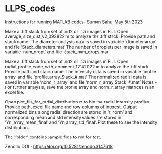 # LLPS_codes
Instructions for running MATLAB codes-
Sumon Sahu, May 5th 2023


Make a .tiff stack from set of .nd2 or .czi images in FIJI.
Open average_size_dist_v2_092822.m to analyze the .tiff stack.
Provide path and stack name.
The diameter analysis data is saved in variable ‘diameter array’ and file ‘Stack_diameters.mat’
The number of droplets per image is saved in variable ‘num_dropt’ and file ‘Stack_num_drops.mat’


Make a .tiff stack from set of .nd2 or .czi images in FIJI.
Open radial_profile_code_with_comment_12142022.m to analyze the .tiff stack.
Provide path and stack name.
The intensity data is saved in variable ‘profile array’ and file ‘profile_array_Stack_#.mat’
The normalized radial data is saved in variable ‘norm_r_array’ and file ‘norm_r_array_Stack_#.mat’
Notes - For further analysis, save the profile array and norm_r_array matrices in an excel file.	

Open plot_file_for_radial_distribution.m to bin the radial intensity profiles.
Provide path, excel file name and row-columns of interest.
Output normalized bins along radial direction are stored in ‘r_norm’ and corresponding mean and std intensity values are stored in ‘Yn_array_mean_final’ and ‘Yn_array_std_final’. Plot these to see the intensity distribution.

The 'folder' contains sample files to run for test.

Zenodo DOI - https://doi.org/10.5281/zenodo.8147618

